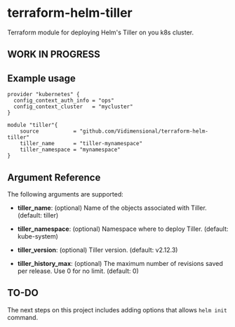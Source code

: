 # terraform-helm-tiller

Terraform module for deploying Helm's Tiller on you k8s cluster.

## WORK IN PROGRESS

## Example usage

```hcl
provider "kubernetes" {
  config_context_auth_info = "ops"
  config_context_cluster   = "mycluster"
}

module "tiller"{
    source           = "github.com/Vidimensional/terraform-helm-tiller"
    tiller_name      = "tiller-mynamespace"
    tiller_namespace = "mynamespace"
}
```

## Argument Reference

The following arguments are supported:

* **tiller_name**: (optional) Name of the objects associated with Tiller. (default: tiller)

* **tiller_namespace**: (optional) Namespace where to deploy Tiller. (default: kube-system)

* **tiller_version**: (optional) Tiller version. (default: v2.12.3)

* **tiller_history_max**: (optional) The maximum number of revisions saved per release. Use 0 for no limit. (default: 0)

## TO-DO

The next steps on this project includes adding options that allows `helm init` command.